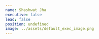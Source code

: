 ```yaml
---
name: Shashwat Jha
executive: false
lead: false
position: undefined
image: ../assets/default_exec_image.png
---
```

